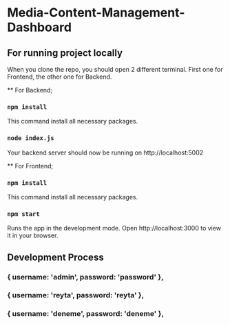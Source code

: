 # Media-Content-Management-Dashboard

## For running project locally

When you clone the repo, you should open 2 different terminal. First one for Frontend, the other one for Backend.

** For Backend;

### `npm install`

This command install all necessary packages.

### `node index.js`

Your backend server should now be running on http://localhost:5002

** For Frontend;

### `npm install`

This command install all necessary packages.

### `npm start`

Runs the app in the development mode.
Open http://localhost:3000 to view it in your browser.

## Development Process


 ### { username: 'admin', password: 'password' },
 ###  { username: 'reyta', password: 'reyta' },
 ### { username: 'deneme', password: 'deneme' },
